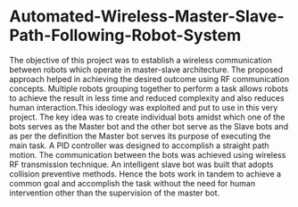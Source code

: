 # Automated-Wireless-Master-Slave-Path-Following-Robot-System
The objective of this project was to
establish a wireless communication between robots which
operate in master-slave architecture. The proposed
approach helped in achieving the desired outcome using
RF communication concepts. Multiple robots grouping
together to perform a task allows robots to achieve the
result in less time and reduced complexity and also reduces
human interaction.This ideology was exploited and put to
use in this very project. The key idea was to create
individual bots amidst which one of the bots serves as the
Master bot and the other bot serve as the Slave bots and as
per the definition the Master bot serves its purpose of
executing the main task. A PID controller was designed to
accomplish a straight path motion. The communication
between the bots was achieved using wireless RF
transmission technique. An intelligent slave bot was built
that adopts collision preventive methods. Hence the bots
work in tandem to achieve a common goal and accomplish
the task without the need for human intervention other
than the supervision of the master bot.
